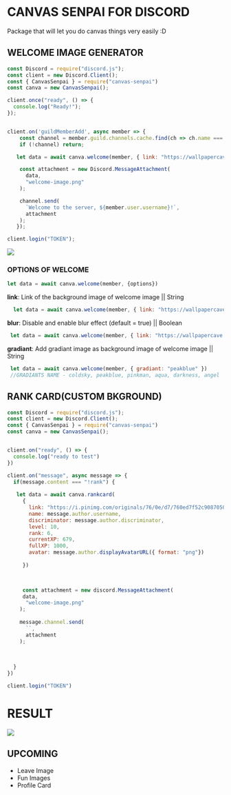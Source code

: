 # CANVAS SENPAI FOR DISCORD
Package that will let you do canvas things very easily :D

## WELCOME IMAGE GENERATOR

```js
const Discord = require("discord.js");
const client = new Discord.Client();
const { CanvasSenpai } = require("canvas-senpai")
const canva = new CanvasSenpai();

client.once("ready", () => {
  console.log("Ready!");
});


client.on('guildMemberAdd', async member => {
	const channel = member.guild.channels.cache.find(ch => ch.name === 'general');
	if (!channel) return;

   let data = await canva.welcome(member, { link: "https://wallpapercave.com/wp/wp5128415.jpg" })

    const attachment = new Discord.MessageAttachment(
      data,
      "welcome-image.png"
    );

    channel.send(
      `Welcome to the server, ${member.user.username}!`,
      attachment
    );   
   });

client.login("TOKEN");
```

![](https://cdn.discordapp.com/attachments/636154061724450826/735537767483965511/unknown.png)

### OPTIONS OF WELCOME

```js
let data = await canva.welcome(member, {options})
```

**link**: Link of the background image of welcome image || String
```js
  let data = await canva.welcome(member, { link: "https://wallpapercave.com/wp/wp5128415.jpg" })
```
**blur**: Disable and enable blur effect (default = true) || Boolean
```js
 let data = await canva.welcome(member, { link: "https://wallpapercave.com/wp/wp5128415.jpg", blur: false }) //Disables The Blur
```
**gradiant**: Add gradiant image as background image of welcome image || String
```js
 let data = await canva.welcome(member, { gradiant: "peakblue" })
 //GRADIANTS NAME - coldsky, peakblue, pinkman, aqua, darkness, angel
```




## RANK CARD(CUSTOM BKGROUND)

```js
const Discord = require("discord.js");
const client = new Discord.Client();
const { CanvasSenpai } = require("canvas-senpai")
const canva = new CanvasSenpai();


client.on("ready", () => {
  console.log("ready to test")
})

client.on("message", async message => {
  if(message.content === "!rank") {
    
   let data = await canva.rankcard(
     {
       link: "https://i.pinimg.com/originals/76/0e/d7/760ed7f52c90870503762ac92db92adc.jpg",
       name: message.author.username,
       discriminator: message.author.discriminator,
       level: 10,
       rank: 6,
       currentXP: 679,
       fullXP: 1000,
       avatar: message.author.displayAvatarURL({ format: "png"})
     
     })


    
     const attachment = new discord.MessageAttachment(
     data,
      "welcome-image.png"
    );
 
    message.channel.send(
      ``,
      attachment
    );   
    
    
    
  }
})

client.login("TOKEN")
```

# RESULT
![](https://cdn.discordapp.com/attachments/636154061724450826/738711754791452702/unknown.png)


## UPCOMING

 - Leave Image
 - Fun Images
 - Profile Card
